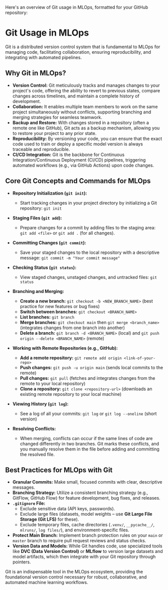 Here's an overview of Git usage in MLOps, formatted for your GitHub repository:

# Git Usage in MLOps

Git is a distributed version control system that is fundamental to MLOps for managing code, facilitating collaboration, ensuring reproducibility, and integrating with automated pipelines.

## Why Git in MLOps?

* **Version Control:** Git meticulously tracks and manages changes to your project's code, offering the ability to revert to previous states, compare changes across timelines, and maintain a complete history of development.
* **Collaboration:** It enables multiple team members to work on the same project simultaneously without conflicts, supporting branching and merging strategies for seamless teamwork.
* **Backup and Restore:** With changes stored in a repository (often a remote one like GitHub), Git acts as a backup mechanism, allowing you to restore your project to any prior state.
* **Reproducibility:** By versioning your code, you can ensure that the exact code used to train or deploy a specific model version is always traceable and reproducible.
* **CI/CD Integration:** Git is the backbone for Continuous Integration/Continuous Deployment (CI/CD) pipelines, triggering automated workflows (e.g., via GitHub Actions) upon code changes.

## Core Git Concepts and Commands for MLOps

* **Repository Initialization (`git init`):**
    * Start tracking changes in your project directory by initializing a Git repository: `git init`

* **Staging Files (`git add`):**
    * Prepare changes for a commit by adding files to the staging area: `git add <file>` or `git add .` (for all changes).

* **Committing Changes (`git commit`):**
    * Save your staged changes to the local repository with a descriptive message: `git commit -m "Your commit message"`

* **Checking Status (`git status`):**
    * View staged changes, unstaged changes, and untracked files: `git status`

* **Branching and Merging:**
    * **Create a new branch:** `git checkout -b <NEW_BRANCH_NAME>` (best practice for new features or bug fixes)
    * **Switch between branches:** `git checkout <BRANCH_NAME>`
    * **List branches:** `git branch`
    * **Merge branches:** `git checkout main` then `git merge <branch_name>` (integrates changes from one branch into another)
    * **Delete a branch:** `git branch -d <BRANCH_NAME>` (local) and `git push origin --delete <BRANCH_NAME>` (remote)

* **Working with Remote Repositories (e.g., GitHub):**
    * **Add a remote repository:** `git remote add origin <link-of-your-repo>`
    * **Push changes:** `git push -u origin main` (sends local commits to the remote)
    * **Pull changes:** `git pull` (fetches and integrates changes from the remote to your local repository)
    * **Clone a repository:** `git clone <repository-url>` (downloads an existing remote repository to your local machine)

* **Viewing History (`git log`):**
    * See a log of all your commits: `git log` or `git log --oneline` (short version)

* **Resolving Conflicts:**
    * When merging, conflicts can occur if the same lines of code are changed differently in two branches. Git marks these conflicts, and you manually resolve them in the file before adding and committing the resolved file.

## Best Practices for MLOps with Git

* **Granular Commits:** Make small, focused commits with clear, descriptive messages.
* **Branching Strategy:** Utilize a consistent branching strategy (e.g., GitFlow, GitHub Flow) for feature development, bug fixes, and releases.
* **`.gitignore` File:**
    * Exclude sensitive data (API keys, passwords).
    * Exclude large files (datasets, model weights – use **Git Large File Storage (Git LFS)** for these).
    * Exclude temporary files, cache directories (`.venv/`, `__pycache__/`, `mlruns/`, `log files/`), and environment-specific files.
* **Protect Main Branch:** Implement branch protection rules on your `main` or `master` branch to require pull request reviews and status checks.
* **Version Data and Models:** While Git handles code, use specialized tools like **DVC (Data Version Control)** or **MLflow** to version large datasets and model artifacts, which then integrate with your Git repository through pointers.

Git is an indispensable tool in the MLOps ecosystem, providing the foundational version control necessary for robust, collaborative, and automated machine learning workflows.

